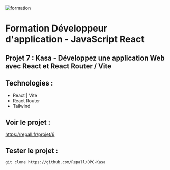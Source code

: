 ![formation](./images/OpenClassRooms.png)

# Formation Développeur d'application - JavaScript React

## Projet 7 : Kasa - Développez une application Web avec React et React Router / Vite

## Technologies :

- React | Vite
- React Router
- Tailwind

## Voir le projet : 

https://repall.fr/projet/6

## Tester le projet :

```terminal
git clone https://github.com/Repall/OPC-Kasa
```